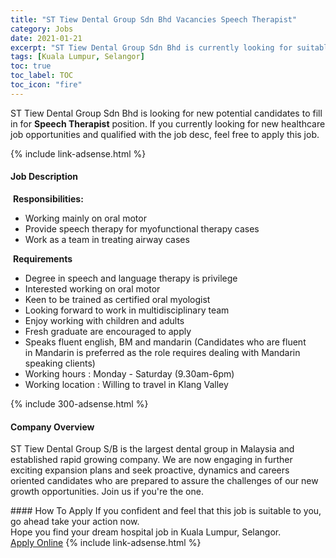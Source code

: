 ```yaml
---
title: "ST Tiew Dental Group Sdn Bhd Vacancies Speech Therapist" 
category: Jobs 
date: 2021-01-21 
excerpt: "ST Tiew Dental Group Sdn Bhd is currently looking for suitable person to fill in the Speech Therapist which positioned at Kuala Lumpur, Selangor" 
tags: [Kuala Lumpur, Selangor] 
toc: true 
toc_label: TOC 
toc_icon: "fire" 
--- 
```


<p>ST Tiew Dental Group Sdn Bhd is looking for new potential candidates to fill in for <b>Speech Therapist</b> position. If you currently looking for new healthcare job opportunities and qualified with the job desc, feel free to apply this job.
</p>{% include link-adsense.html %} 
<div><div><h4>Job Description</h4></div><div><div><span><div><div>&#160;<strong>Responsibilities:</strong><ul><li>Working mainly on oral motor</li><li>Provide speech therapy for myofunctional therapy cases</li><li>Work as a team in treating airway cases</li></ul>&#160;<strong>Requirements</strong><ul><li>Degree in speech and language therapy is privilege</li><li>Interested working on oral motor</li><li>Keen to be trained as certified oral myologist</li><li>Looking forward to work in multidisciplinary team</li><li>Enjoy working with children and adults</li><li>Fresh graduate are encouraged to apply</li><li>Speaks fluent english, BM and mandarin (Candidates&#160;who are&#160;fluent in&#160;Mandarin&#160;is&#160;preferred as&#160;the&#160;role requires dealing&#160;with&#160;Mandarin speaking clients)</li><li>Working hours : Monday - Saturday (9.30am-6pm)</li><li>Working location : Willing to travel in Klang Valley</li></ul></div></div></span></div></div></div> 
{% include 300-adsense.html %} 
<div><div><h4>Company Overview</h4></div><div><div><span><div><p>ST Tiew Dental Group S/B is the largest dental group in Malaysia and established rapid growing company. We are now engaging in further exciting expansion plans and seek proactive, dynamics and careers oriented candidates who are prepared to assure the challenges of our new growth opportunities. Join us if you're the one.</p></div></span></div></div></div> 
#### How To Apply 
If you confident and feel that this job is suitable to you, go ahead take your action now. <br/> 
Hope you find your dream hospital job in Kuala Lumpur, Selangor. <br/> 
<a href="https://www.jobstreet.com.my/en/job/speech-therapist-4455446?jobId=jobstreet-my-job-4455446&sectionRank=7&token=0~5cbf2b19-ccd1-48a8-839c-ddb740c173e4&fr=SRP%20View%20In%20New%20Ta" class="btn btn--warning" target="_blank" rel="nofollow noopenner">Apply Online</a> 
{% include link-adsense.html %} 